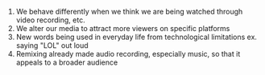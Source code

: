 1. We behave differently when we think we are being watched through video recording, etc. 
2. We alter our media to attract more viewers on specific platforms 
3. New words being used in everyday life from technological limitations ex. saying "LOL" out loud
4. Remixing already made audio recording, especially music, so that it appeals to a broader audience

